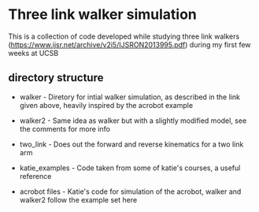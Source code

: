 Three link walker simulation
============================
This is a collection of code developed while studying three link walkers (https://www.ijsr.net/archive/v2i5/IJSRON2013995.pdf) during my first few weeks at UCSB


directory structure
-------------------
* walker - Diretory for intial walker simulation, as described in the link given above, heavily inspired by the acrobot example
 
* walker2 - Same idea as walker but with a slightly modified model, see the comments for more info

* two_link - Does out the forward and reverse kinematics for a two link arm

* katie_examples - Code taken from some of katie's courses, a useful reference

* acrobot files - Katie's code for simulation of the acrobot, walker and walker2 follow the example set here

